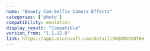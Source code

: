 ```yaml
---
name: "Beauty Cam-Selfie Camera Effects"
categories: ['photo']
compatibility: emulation
display_result: "Compatible"
version_from: "1.1.12.0"
link: https://apps.microsoft.com/detail/9NQXMVQXDT6H
---
```

